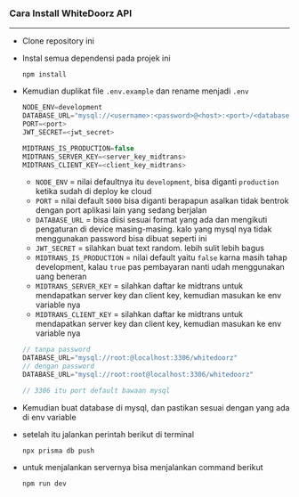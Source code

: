 ### Cara Install WhiteDoorz API
---
- Clone repository ini
- Instal semua dependensi pada projek ini

    ```shell
    npm install
    ```
- Kemudian duplikat file `.env.example` dan rename menjadi `.env`

    ```javascript
    NODE_ENV=development
    DATABASE_URL="mysql://<username>:<password>@<host>:<port>/<database_name>"
    PORT=<port>
    JWT_SECRET=<jwt_secret>

    MIDTRANS_IS_PRODUCTION=false
    MIDTRANS_SERVER_KEY=<server_key_midtrans>
    MIDTRANS_CLIENT_KEY=<client_key_midtrans>
    ```
    - `NODE_ENV` = nilai defaultnya itu `development`, bisa diganti `production` ketika sudah di deploy ke cloud
    - `PORT` = nilai default `5000` bisa diganti berapapun asalkan tidak bentrok dengan port aplikasi lain yang sedang berjalan
    - `DATABASE_URL` = bisa diisi sesuai format yang ada dan mengikuti pengaturan di device masing-masing. kalo yang mysql nya tidak menggunakan password bisa dibuat seperti ini
    - `JWT_SECRET` = silahkan buat text random. lebih sulit lebih bagus
    - `MIDTRANS_IS_PRODUCTION` = nilai default yaitu `false` karna masih tahap development, kalau `true` pas pembayaran nanti udah menggunakan uang beneran
    - `MIDTRANS_SERVER_KEY` = silahkan daftar ke midtrans untuk mendapatkan server key dan client key, kemudian masukan ke env variable nya
    - `MIDTRANS_CLIENT_KEY` = silahkan daftar ke midtrans untuk mendapatkan server key dan client key, kemudian masukan ke env variable nya
    ```javascript
    // tanpa password
    DATABASE_URL="mysql://root:@localhost:3306/whitedoorz"
    // dengan password
    DATABASE_URL="mysql://root:root@localhost:3306/whitedoorz"

    // 3306 itu port default bawaan mysql
    ```
- Kemudian buat database di mysql, dan pastikan sesuai dengan yang ada di env variable
- setelah itu jalankan perintah berikut di terminal
    ```
    npx prisma db push
    ```
- untuk menjalankan servernya bisa menjalankan command berikut
    ```
    npm run dev
    ```
